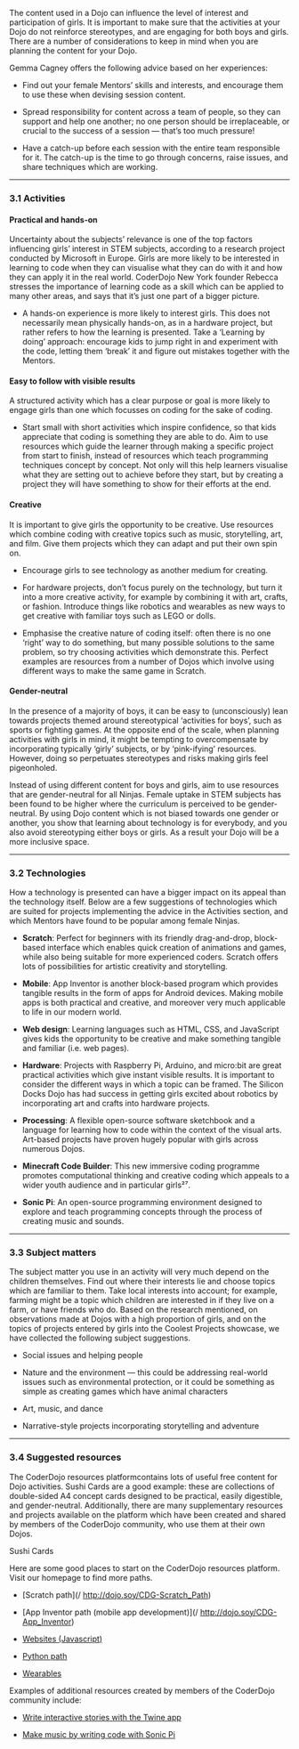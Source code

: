 The content used in a Dojo can influence the level of interest and participation of girls. It is important to make sure that the activities at your Dojo do not reinforce stereotypes, and are engaging for both boys and girls. There are a number of considerations to keep in mind when you are planning the content for your Dojo.

Gemma Cagney offers the following advice based on her experiences:

* Find out your female Mentors’ skills and interests, and encourage them to use these when devising session content.

* Spread responsibility for content across a team of people, so they can support and help one another; no one person should be irreplaceable, or crucial to the success of a session — that’s too much pressure!

* Have a catch-up before each session with the entire team responsible for it. The catch-up is the time to go through concerns, raise issues, and share techniques which are working.

---

### 3.1 Activities

#### Practical and hands-on

Uncertainty about the subjects’ relevance is one of the top factors influencing girls’ interest in STEM subjects, according to a research project conducted by Microsoft in Europe. Girls are more likely to be interested in learning to code when they can visualise what they can do with it and how they can apply it in the real world. CoderDojo New York founder Rebecca stresses the importance of learning code as a skill which can be applied to many other areas, and says that it’s just one part of a bigger picture.

* A hands-on experience is more likely to interest girls. This does not necessarily mean physically hands-on, as in a hardware project, but rather refers to how the learning is presented. Take a ‘Learning by doing’ approach: encourage kids to jump right in and experiment with the code, letting them ‘break’ it and figure out mistakes together with the Mentors.

#### 

#### Easy to follow with visible results

A structured activity which has a clear purpose or goal is more likely to engage girls than one which focusses on coding for the sake of coding.

* Start small with short activities which inspire confidence, so that kids appreciate that coding is something they are able to do. Aim to use resources which guide the learner through making a specific project from start to finish, instead of resources which teach programming techniques concept by concept. Not only will this help learners visualise what they are setting out to achieve before they start, but by creating a project they will have something to show for their efforts at the end.

#### 

#### Creative

It is important to give girls the opportunity to be creative. Use resources which combine coding with creative topics such as music, storytelling, art, and film. Give them projects which they can adapt and put their own spin on.

* Encourage girls to see technology as another medium for creating.

* For hardware projects, don’t focus purely on the technology, but turn it into a more creative activity, for example by combining it with art, crafts, or fashion. Introduce things like robotics and wearables as new ways to get creative with familiar toys such as LEGO or dolls.

* Emphasise the creative nature of coding itself: often there is no one ‘right’ way to do something, but many possible solutions to the same problem, so try choosing activities which demonstrate this. Perfect examples are resources from a number of Dojos which involve using different ways to make the same game in Scratch.

#### 

#### Gender-neutral

In the presence of a majority of boys, it can be easy to \(unconsciously\) lean towards projects themed around stereotypical ‘activities for boys’, such as sports or fighting games. At the opposite end of the scale, when planning activities with girls in mind, it might be tempting to overcompensate by incorporating typically ‘girly’ subjects, or by ‘pink-ifying’ resources. However, doing so perpetuates stereotypes and risks making girls feel pigeonholed.

Instead of using different content for boys and girls, aim to use resources that are gender-neutral for all Ninjas. Female uptake in STEM subjects has been found to be higher where the curriculum is perceived to be gender-neutral. By using Dojo content which is not biased towards one gender or another, you show that learning about technology is for everybody, and you also avoid stereotyping either boys or girls. As a result your Dojo will be a more inclusive space.

---

### 3.2 Technologies

How a technology is presented can have a bigger impact on its appeal than the technology itself. Below are a few suggestions of technologies which are suited for projects implementing the advice in the Activities section, and which Mentors have found to be popular among female Ninjas.

* **Scratch**: Perfect for beginners with its friendly drag-and-drop, block-based interface which enables quick creation of animations and games, while also being suitable for more experienced coders. Scratch offers lots of possibilities for artistic creativity and storytelling.

* **Mobile**: App Inventor is another block-based program which provides tangible results in the form of apps for Android devices. Making mobile apps is both practical and creative, and moreover very much applicable to life in our modern world.

* **Web design**: Learning languages such as HTML, CSS, and JavaScript gives kids the opportunity to be creative and make something tangible and familiar \(i.e. web pages\).

* **Hardware**: Projects with Raspberry Pi, Arduino, and micro:bit are great practical activities which give instant visible results. It is important to consider the different ways in which a topic can be framed. The Silicon Docks Dojo has had success in getting girls excited about robotics by incorporating art and crafts into hardware projects.

* **Processing**: A flexible open-source software sketchbook and a language for learning how to code within the context of the visual arts. Art-based projects have proven hugely popular with girls across numerous Dojos.

* **Minecraft Code Builder**: This new immersive coding programme promotes computational thinking and creative coding which appeals to a wider youth audience and in particular girls²⁷.

* **Sonic Pi**: An open-source programming environment designed to explore and teach programming concepts through the process of creating music and sounds.

---

### 3.3 Subject matters

The subject matter you use in an activity will very much depend on the children themselves. Find out where their interests lie and choose topics which are familiar to them. Take local interests into account; for example, farming might be a topic which children are interested in if they live on a farm, or have friends who do. Based on the research mentioned, on observations made at Dojos with a high proportion of girls, and on the topics of projects entered by girls into the Coolest Projects showcase, we have collected the following subject suggestions.

* Social issues and helping people

* Nature and the environment — this could be addressing real-world issues such as environmental protection, or it could be something as simple as creating games which have animal characters

* Art, music, and dance

* Narrative-style projects incorporating storytelling and adventure

---

### 3.4 Suggested resources

The CoderDojo resources platformcontains lots of useful free content for Dojo activities. Sushi Cards are a good example: these are collections of double-sided A4 concept cards designed to be practical, easily digestible, and gender-neutral. Additionally, there are many supplementary resources and projects available on the platform which have been created and shared by members of the CoderDojo community, who use them at their own Dojos.

Sushi Cards

Here are some good places to start on the CoderDojo resources platform. Visit our homepage to find more paths.

* [Scratch path](/ http://dojo.soy/CDG-Scratch_Path)

* [App Inventor path \(mobile app development\)](/ http://dojo.soy/CDG-App_Inventor)

* [Websites \(Javascript\)](http://dojo.soy/CDG-JavaScript)

* [Python path](http://dojo.soy/CDG-Python_Path)

* [Wearables](http://dojo.soy/CDG-Wearables)

Examples of additional resources created by members of the CoderDojo community include:

* [Write interactive stories with the Twine app](http://dojo.soy/CDG-Twine)

* [Make music by writing code with Sonic Pi](http://dojo.soy/CDG-Sonic_Pi)



